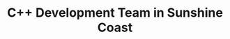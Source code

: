 ---
title: C++ Development Team in Sunshine Coast
permalink: /landings/locations/sunshine-coast/developer/c--
technology: C++
location: Sunshine Coast
---